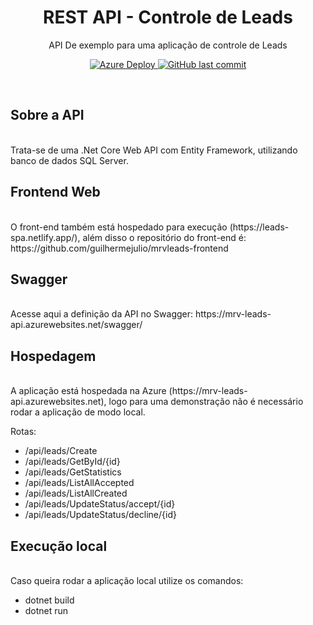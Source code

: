 
<h1 align="center">REST API - Controle de Leads</h1>
<p align="center">API De exemplo para uma aplicação de controle de Leads</p>
<p align="center">
  <a href="https://github.com/guilhermejulio/MRV.Leads.Api/commits/main">
    <img alt="Azure Deploy" src="https://github.com/guilhermejulio/MRV.Leads.Api/actions/workflows/main_mrv-leads-api.yml/badge.svg">
    <img alt="GitHub last commit" src="https://img.shields.io/github/last-commit/guilhermejulio/MRV.Leads.Api">
  </a>
	
</p>
<br/>

## Sobre a API

<br/>
Trata-se de uma .Net Core Web API com Entity Framework, utilizando banco de dados SQL Server. 

## Frontend Web

<br/>
O front-end também está hospedado para execução (https://leads-spa.netlify.app/), além disso o repositório do front-end é: https://github.com/guilhermejulio/mrvleads-frontend

## Swagger

<br/>
Acesse aqui a definição da API no Swagger: https://mrv-leads-api.azurewebsites.net/swagger/


## Hospedagem

<br/>
A aplicação está hospedada na Azure (https://mrv-leads-api.azurewebsites.net), logo para uma demonstração não é necessário rodar a aplicação de modo local.

Rotas: 
- /api/leads/Create
- /api/leads/GetById/{id}
- /api/leads/GetStatistics
- /api/leads/ListAllAccepted
- /api/leads/ListAllCreated
- /api/leads/UpdateStatus/accept/{id}
- /api/leads/UpdateStatus/decline/{id}

## Execução local

<br/>
Caso queira rodar a aplicação local utilize os comandos:

- dotnet build
- dotnet run
